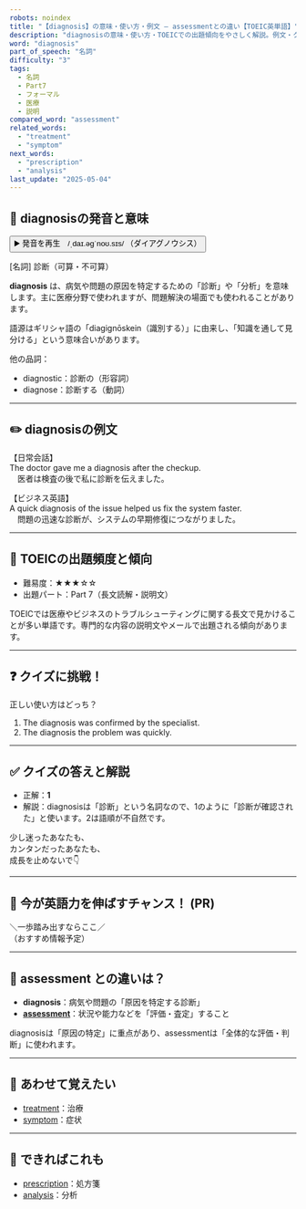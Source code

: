 ```yaml
---
robots: noindex
title: "【diagnosis】の意味・使い方・例文 ― assessmentとの違い【TOEIC英単語】"
description: "diagnosisの意味・使い方・TOEICでの出題傾向をやさしく解説。例文・クイズ付きでassessmentとの違いもわかりやすく学べます。"
word: "diagnosis"
part_of_speech: "名詞"
difficulty: "3"
tags:
  - 名詞
  - Part7
  - フォーマル
  - 医療
  - 説明
compared_word: "assessment"
related_words:
  - "treatment"
  - "symptom"
next_words:
  - "prescription"
  - "analysis"
last_update: "2025-05-04"
---
```


## 🔰 diagnosisの発音と意味

<button class="play-audio" onclick="playTTS('diagnosis')">
  <span class="play-audio-main">
    ▶️ 発音を再生　/ˌdaɪ.əɡˈnoʊ.sɪs/
  </span>
  <span class="play-audio-sub">
    （ダイアグノウシス）
  </span>
</button>

[名詞] 診断（可算・不可算）

**diagnosis** は、病気や問題の原因を特定するための「診断」や「分析」を意味します。主に医療分野で使われますが、問題解決の場面でも使われることがあります。

語源はギリシャ語の「diagignōskein（識別する）」に由来し、「知識を通して見分ける」という意味合いがあります。

他の品詞：  
- diagnostic：診断の（形容詞）
- diagnose：診断する（動詞）

---

## ✏️ diagnosisの例文

【日常会話】  
The doctor gave me a diagnosis after the checkup.  
　医者は検査の後で私に診断を伝えました。

【ビジネス英語】  
A quick diagnosis of the issue helped us fix the system faster.  
　問題の迅速な診断が、システムの早期修復につながりました。

---

## 🎯 TOEICの出題頻度と傾向

- 難易度：★★★☆☆
- 出題パート：Part 7（長文読解・説明文）

TOEICでは医療やビジネスのトラブルシューティングに関する長文で見かけることが多い単語です。専門的な内容の説明文やメールで出題される傾向があります。

---

## ❓ クイズに挑戦！

正しい使い方はどっち？

1. The diagnosis was confirmed by the specialist.  
2. The diagnosis the problem was quickly.

---

## ✅ クイズの答えと解説

- 正解：**1**
- 解説：diagnosisは「診断」という名詞なので、1のように「診断が確認された」と使います。2は語順が不自然です。

少し迷ったあなたも、  
カンタンだったあなたも、  
成長を止めないで👇️

---

## 🚀 今が英語力を伸ばすチャンス！ (PR)

<div class="info-center">
＼一歩踏み出すならここ／<br>  
（おすすめ情報予定）
</div>

---

## 🤔  assessment との違いは？

- **diagnosis**：病気や問題の「原因を特定する診断」
- **[assessment](/assessment)**：状況や能力などを「評価・査定」すること

diagnosisは「原因の特定」に重点があり、assessmentは「全体的な評価・判断」に使われます。

---

## 🧩 あわせて覚えたい

- [treatment](/treatment)：治療
- [symptom](/symptom)：症状

---

## 📖 できればこれも

- [prescription](/prescription)：処方箋
- [analysis](/analysis)：分析

<!-- cvid: aid22_bid20 -->
